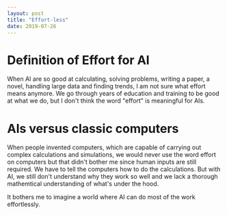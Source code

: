 ```yaml
---
layout: post
title: "Effort-less"
date: 2019-07-26
---
```


# Definition of Effort for AI
When AI are so good at calculating, solving problems, writing a paper, a novel, handling large data and finding trends, I am not sure what effort means anymore. We go through years of education and training to be good at what we do, but I don't think the word "effort" is meaningful for AIs. 

# AIs versus classic computers 
When people invented computers, which are capable of carrying out complex calculations and simulations, we would never use the word effort on computers but that didn't bother me since human inputs are still required. We have to tell the computers how to do the calculations. But with AI, we still don't understand why they work so well and we lack a thorough mathemtical understanding of what's under the hood. 

It bothers me to imagine a world where AI can do most of the work effortlessly. 